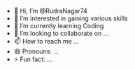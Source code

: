 - 👋 Hi, I’m @RudraNagar74
- 👀 I’m interested in gaining various skills
- 🌱 I’m currently learning Coding 
- 💞️ I’m looking to collaborate on ...
- 📫 How to reach me ...
- 😄 Pronouns: ...
- ⚡ Fun fact: ...

<!---
RudraNagar74/RudraNagar74 is a ✨ special ✨ repository because its `README.md` (this file) appears on your GitHub profile.
You can click the Preview link to take a look at your changes.
--->
